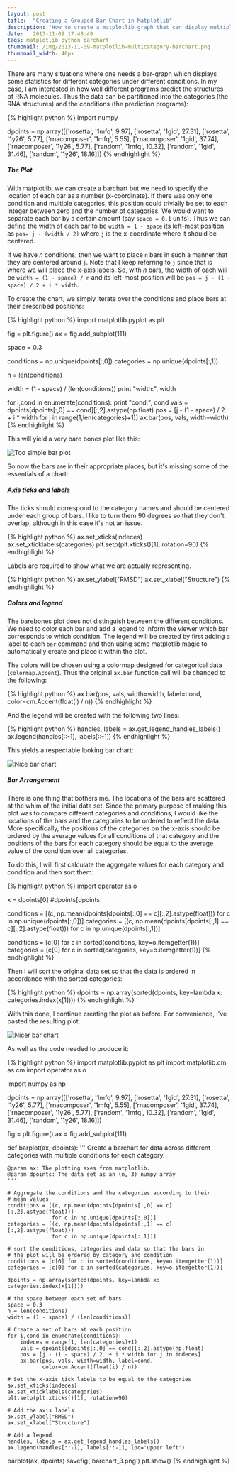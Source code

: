 ```yaml
---
layout: post
title:  "Creating a Grouped Bar Chart in Matplotlib"
description: "How to create a matplotlib graph that can display multiple categories of data in a grouped bar chart."
date:   2013-11-09 17:48:49
tags: matplotlib python barchart
thumbnail: /img/2013-11-09-matplotlib-multicategory-barchart.png
thumbnail_width: 40px
---
```


There are many situations where one needs a bar-graph which displays some statistics for different categories under different conditions. In my case, I am interested in how well different programs predict the structures of RNA molecules. Thus the data can be partitioned into the categories (the RNA structures) and the conditions (the prediction programs):

{% highlight python %}
import numpy 

dpoints = np.array([['rosetta', '1mfq', 9.97],
           ['rosetta', '1gid', 27.31],
           ['rosetta', '1y26', 5.77],
           ['rnacomposer', '1mfq', 5.55],
           ['rnacomposer', '1gid', 37.74],
           ['rnacomposer', '1y26', 5.77],
           ['random', '1mfq', 10.32],
           ['random', '1gid', 31.46],
           ['random', '1y26', 18.16]])
{% endhighlight %}
    
  
##### The Plot

With matplotlib, we can create a barchart but we need to specify the location of each bar as a number (x-coordinate). If there was only one condition and multiple categories, this position could trivially be set to each integer between zero and the number of categories. We would want to separate each bar by a certain amount (say `space = 0.1` units). Thus we can define the width of each bar to be `width = 1 - space` its left-most position as `pos= j - (width / 2)` where `j` is the x-coordinate where it should be centered.

If we have _n_ conditions, then we want to place `n` bars in such a manner that they are centered around `j`. Note that I keep referring to `j` since that is where we will place the x-axis labels. So, with _n_ bars, the width of each will be `width = (1 - space) / n` and its left-most position will be `pos = j - (1 - space) / 2 + i * width`.

To create the chart, we simply iterate over the conditions and place bars at their prescribed positions:

{% highlight python %}
import matplotlib.pyplot as plt

fig = plt.figure()
ax = fig.add_subplot(111)

space = 0.3

conditions = np.unique(dpoints[:,0])
categories = np.unique(dpoints[:,1])

n = len(conditions)

width = (1 - space) / (len(conditions))
print "width:", width

for i,cond in enumerate(conditions):
    print "cond:", cond
    vals = dpoints[dpoints[:,0] == cond][:,2].astype(np.float)
    pos = [j - (1 - space) / 2. + i * width for j in range(1,len(categories)+1)]
    ax.bar(pos, vals, width=width)
{% endhighlight %}

This will yield a very bare bones plot like this:

![Too simple bar plot](/img/barchart_1.png)

So now the bars are in their appropriate places, but it's missing some of the essentials of a chart:

##### Axis ticks and labels

The ticks should correspond to the category names and should be centered under each group of bars. I like to turn them 90 degrees so that they don't overlap, although in this case it's not an issue.

{% highlight python %}
ax.set_xticks(indeces)
ax.set_xticklabels(categories)
plt.setp(plt.xticks()[1], rotation=90)
{% endhighlight %}

Labels are required to show what we are actually representing.

{% highlight python %}
ax.set_ylabel("RMSD")
ax.set_xlabel("Structure")
{% endhighlight %}

##### Colors and legend

The barebones plot does not distinguish between the different conditions. We need to color each bar and add a legend to inform the viewer which bar corresponds to which condition. The legend will be created by first adding a label to each `bar` command and then using some matplotlib magic to automatically create and place it within the plot.

The colors will be chosen using a colormap designed for categorical data (`colormap.Accent`). Thus the original `ax.bar` function call will be changed to the following:


{% highlight python %}
ax.bar(pos, vals, width=width, label=cond, 
       color=cm.Accent(float(i) / n))
{% endhighlight %}

And the legend will be created with the following two lines:

{% highlight python %}
handles, labels = ax.get_legend_handles_labels()
ax.legend(handles[::-1], labels[::-1])
{% endhighlight %}

This yields a respectable looking bar chart:

![Nice bar chart](/img/barchart_2.png)

##### Bar Arrangement

There is one thing that bothers me. The locations of the bars are scattered at the whim of the initial data set. Since the primary purpose of making this plot was to compare different categories and conditions, I would like the locations of the bars and the categories to be ordered to reflect the data. More specifically, the positions of the categories on the x-axis should be ordered by the average values for all conditions of that category and the positions of the bars for each category should be equal to the average value of the condition over all categories.

To do this, I will first calculate the aggregate values for each category and condition and then sort them:

{% highlight python %}
import operator as o

x = dpoints[0]
#dpoints[dpoints

conditions = [(c, np.mean(dpoints[dpoints[:,0] == c][:,2].astype(float))) 
              for c in np.unique(dpoints[:,0])]
categories = [(c, np.mean(dpoints[dpoints[:,1] == c][:,2].astype(float))) 
              for c in np.unique(dpoints[:,1])]

conditions = [c[0] for c in sorted(conditions, key=o.itemgetter(1))]
categories = [c[0] for c in sorted(categories, key=o.itemgetter(1))]
{% endhighlight %}

Then I will sort the original data set so that the data is ordered in accordance with the sorted categories:

{% highlight python %}
dpoints = np.array(sorted(dpoints, key=lambda x: categories.index(x[1])))
{% endhighlight %}

With this done, I continue creating the plot as before. For convenience, I've pasted the resulting plot:

![Nicer bar chart](/img/barchart_3.png)

As well as the code needed to produce it:

{% highlight python %}
import matplotlib.pyplot as plt
import matplotlib.cm as cm
import operator as o

import numpy as np

dpoints = np.array([['rosetta', '1mfq', 9.97],
           ['rosetta', '1gid', 27.31],
           ['rosetta', '1y26', 5.77],
           ['rnacomposer', '1mfq', 5.55],
           ['rnacomposer', '1gid', 37.74],
           ['rnacomposer', '1y26', 5.77],
           ['random', '1mfq', 10.32],
           ['random', '1gid', 31.46],
           ['random', '1y26', 18.16]])

fig = plt.figure()
ax = fig.add_subplot(111)

def barplot(ax, dpoints):
    '''
    Create a barchart for data across different categories with
    multiple conditions for each category.
    
    @param ax: The plotting axes from matplotlib.
    @param dpoints: The data set as an (n, 3) numpy array
    '''
    
    # Aggregate the conditions and the categories according to their
    # mean values
    conditions = [(c, np.mean(dpoints[dpoints[:,0] == c][:,2].astype(float))) 
                  for c in np.unique(dpoints[:,0])]
    categories = [(c, np.mean(dpoints[dpoints[:,1] == c][:,2].astype(float))) 
                  for c in np.unique(dpoints[:,1])]
    
    # sort the conditions, categories and data so that the bars in
    # the plot will be ordered by category and condition
    conditions = [c[0] for c in sorted(conditions, key=o.itemgetter(1))]
    categories = [c[0] for c in sorted(categories, key=o.itemgetter(1))]
    
    dpoints = np.array(sorted(dpoints, key=lambda x: categories.index(x[1])))

    # the space between each set of bars
    space = 0.3
    n = len(conditions)
    width = (1 - space) / (len(conditions))
    
    # Create a set of bars at each position
    for i,cond in enumerate(conditions):
        indeces = range(1, len(categories)+1)
        vals = dpoints[dpoints[:,0] == cond][:,2].astype(np.float)
        pos = [j - (1 - space) / 2. + i * width for j in indeces]
        ax.bar(pos, vals, width=width, label=cond, 
               color=cm.Accent(float(i) / n))
    
    # Set the x-axis tick labels to be equal to the categories
    ax.set_xticks(indeces)
    ax.set_xticklabels(categories)
    plt.setp(plt.xticks()[1], rotation=90)
    
    # Add the axis labels
    ax.set_ylabel("RMSD")
    ax.set_xlabel("Structure")
    
    # Add a legend
    handles, labels = ax.get_legend_handles_labels()
    ax.legend(handles[::-1], labels[::-1], loc='upper left')
        
barplot(ax, dpoints)
savefig('barchart_3.png')
plt.show()
{% endhighlight %}


